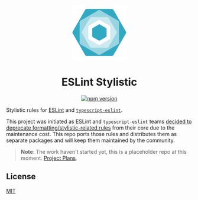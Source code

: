 <p align="center">
<img src="./public/logo.svg" width="150">
</p>

<h1 align="center">ESLint Stylistic</h1>

<p align="center">
<a href="https://npmjs.com/package/eslint-config-stylistic"><img src="https://img.shields.io/npm/v/eslint-config-stylistic?style=flat&colorA=080f12&colorB=1fa669" alt="npm version"></a>
</p>

Stylistic rules for [ESLint](https://eslint.org/) and [`typescript-eslint`](https://typescript-eslint.io/).

This project was initiated as ESLint and `typescript-eslint` teams [decided to deprecate formatting/stylistic-related rules](https://github.com/eslint/eslint/issues/17522) from their core due to the maintenance cost. This repo ports those rules and distributes them as separate packages and will keep them maintained by the community.

> **Note**: The work haven't started yet, this is a placeholder repo at this moment. [Project Plans](https://github.com/eslint-stylistic/eslint-stylistic/issues/1).

## License

[MIT](./LICENSE)
